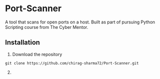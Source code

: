 # Port-Scanner
A tool that scans for open ports on a host.
Built as part of pursuing Python Scripting course from The Cyber Mentor.

## Installation ##

1. Download the repository

``` git clone https://github.com/chirag-sharma72/Port-Scanner.git ```

2. 
